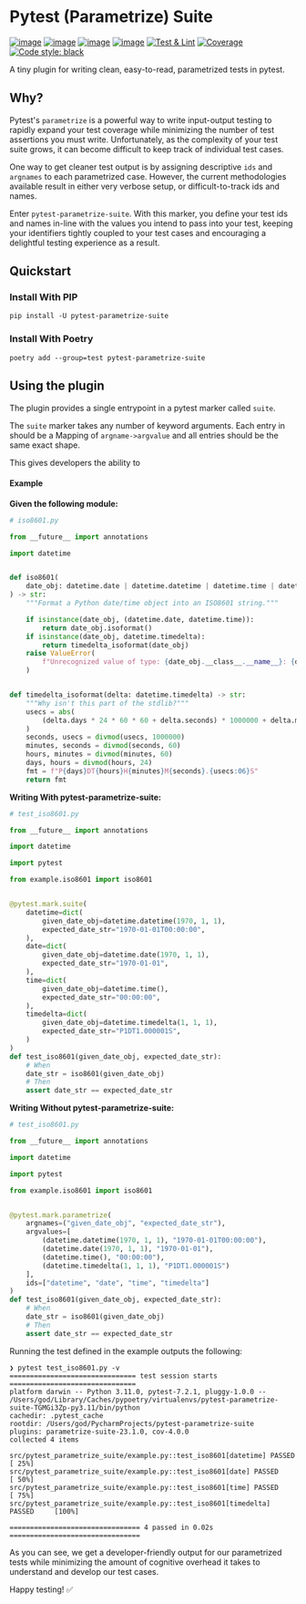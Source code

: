 # Pytest (Parametrize) Suite

[![image](https://img.shields.io/pypi/v/pytest-parametrize-suite.svg)](https://pypi.org/project/pytest-parametrize-suite/)
[![image](https://img.shields.io/pypi/l/pytest-parametrize-suite.svg)](https://pypi.org/project/pytest-parametrize-suite/)
[![image](https://img.shields.io/pypi/pyversions/pytest-parametrize-suite.svg)](https://pypi.org/project/pytest-parametrize-suite/)
[![image](https://img.shields.io/github/languages/code-size/seandstewart/pytest-parametrize-suite.svg?style=flat)](https://github.com/seandstewart/pytest-parametrize-suite)
[![Test & Lint](https://github.com/seandstewart/pytest-parametrize-suite/workflows/Test/badge.svg)](https://github.com/seandstewart/pytest-parametrize-suite/actions)
[![Coverage](https://codecov.io/gh/seandstewart/pytest-parametrize-suite/branch/main/graph/badge.svg)](https://codecov.io/gh/seandstewart/pytest-parametrize-suite)
[![Code style: black](https://img.shields.io/badge/code%20style-black-000000.svg)](https://github.com/ambv/black)

A tiny plugin for writing clean, easy-to-read, parametrized tests in pytest.

## Why?

Pytest's `parametrize` is a powerful way to write input-output testing to rapidly 
expand your test coverage while minimizing the number of test assertions you must 
write. Unfortunately, as the complexity of your test suite grows, it can become 
difficult to keep track of individual test cases.

One way to get cleaner test output is by assigning descriptive `ids` and `argnames` to 
each parametrized case. However, the current methodologies available result in either 
very verbose setup, or difficult-to-track ids and names.

Enter `pytest-parametrize-suite`. With this marker, you define your test ids and 
names in-line with the values you intend to pass into your test, keeping your 
identifiers tightly coupled to your test cases and encouraging a delightful testing 
experience as a result.

## Quickstart

### Install With PIP

```shell
pip install -U pytest-parametrize-suite
```

### Install With Poetry

```shell
poetry add --group=test pytest-parametrize-suite
```

## Using the plugin

The plugin provides a single entrypoint in a pytest marker called `suite`. 

The `suite`
marker takes any number of keyword arguments. Each entry in should be a Mapping of 
`argname->argvalue` and all entries should be the same exact shape.

This gives developers the ability to 

#### Example

**Given the following module:**

```python
# iso8601.py

from __future__ import annotations

import datetime


def iso8601(
    date_obj: datetime.date | datetime.datetime | datetime.time | datetime.timedelta
) -> str:
    """Format a Python date/time object into an ISO8601 string."""

    if isinstance(date_obj, (datetime.date, datetime.time)):
        return date_obj.isoformat()
    if isinstance(date_obj, datetime.timedelta):
        return timedelta_isoformat(date_obj)
    raise ValueError(
        f"Unrecognized value of type: {date_obj.__class__.__name__}: {date_obj}"
    )


def timedelta_isoformat(delta: datetime.timedelta) -> str:
    """Why isn't this part of the stdlib?"""
    usecs = abs(
        (delta.days * 24 * 60 * 60 + delta.seconds) * 1000000 + delta.microseconds
    )
    seconds, usecs = divmod(usecs, 1000000)
    minutes, seconds = divmod(seconds, 60)
    hours, minutes = divmod(minutes, 60)
    days, hours = divmod(hours, 24)
    fmt = f"P{days}DT{hours}H{minutes}M{seconds}.{usecs:06}S"
    return fmt

```

**Writing With pytest-parametrize-suite:**

```python
# test_iso8601.py

from __future__ import annotations

import datetime

import pytest

from example.iso8601 import iso8601


@pytest.mark.suite(
    datetime=dict(
        given_date_obj=datetime.datetime(1970, 1, 1),
        expected_date_str="1970-01-01T00:00:00",
    ),
    date=dict(
        given_date_obj=datetime.date(1970, 1, 1),
        expected_date_str="1970-01-01",
    ),
    time=dict(
        given_date_obj=datetime.time(),
        expected_date_str="00:00:00",
    ),
    timedelta=dict(
        given_date_obj=datetime.timedelta(1, 1, 1),
        expected_date_str="P1DT1.000001S",
    )
)
def test_iso8601(given_date_obj, expected_date_str):
    # When
    date_str = iso8601(given_date_obj)
    # Then
    assert date_str == expected_date_str

```

**Writing Without pytest-parametrize-suite:**

```python
# test_iso8601.py

from __future__ import annotations

import datetime

import pytest

from example.iso8601 import iso8601


@pytest.mark.parametrize(
    argnames=("given_date_obj", "expected_date_str"),
    argvalues=[
        (datetime.datetime(1970, 1, 1), "1970-01-01T00:00:00"),
        (datetime.date(1970, 1, 1), "1970-01-01"),
        (datetime.time(), "00:00:00"),
        (datetime.timedelta(1, 1, 1), "P1DT1.000001S")
    ],
    ids=["datetime", "date", "time", "timedelta"]
)
def test_iso8601(given_date_obj, expected_date_str):
    # When
    date_str = iso8601(given_date_obj)
    # Then
    assert date_str == expected_date_str

```

Running the test defined in the example outputs the following:

```shell
❯ pytest test_iso8601.py -v
=============================== test session starts ===============================
platform darwin -- Python 3.11.0, pytest-7.2.1, pluggy-1.0.0 -- /Users/god/Library/Caches/pypoetry/virtualenvs/pytest-parametrize-suite-TGMGi3Zp-py3.11/bin/python
cachedir: .pytest_cache
rootdir: /Users/god/PycharmProjects/pytest-parametrize-suite
plugins: parametrize-suite-23.1.0, cov-4.0.0
collected 4 items                                                                 

src/pytest_parametrize_suite/example.py::test_iso8601[datetime] PASSED      [ 25%]
src/pytest_parametrize_suite/example.py::test_iso8601[date] PASSED          [ 50%]
src/pytest_parametrize_suite/example.py::test_iso8601[time] PASSED          [ 75%]
src/pytest_parametrize_suite/example.py::test_iso8601[timedelta] PASSED     [100%]

================================ 4 passed in 0.02s ================================
```

As you can see, we get a developer-friendly output for our parametrized tests while 
minimizing the amount of cognitive overhead it takes to understand and develop our test 
cases.

Happy testing! :white_check_mark:
